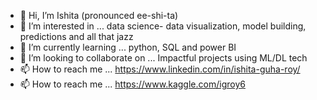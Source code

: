 - 👋 Hi, I’m Ishita (pronounced ee-shi-ta) 
- 👀 I’m interested in ... data science- data visualization, model building, predictions and all that jazz
- 🌱 I’m currently learning ... python, SQL and power BI
- 💞️ I’m looking to collaborate on ... Impactful projects using ML/DL tech
- 📫 How to reach me ... https://www.linkedin.com/in/ishita-guha-roy/
- 📫 How to reach me ... https://www.kaggle.com/igroy6
<!---
igroy06/igroy06 is a ✨ special ✨ repository because its `README.md` (this file) appears on your GitHub profile.
You can click the Preview link to take a look at your changes.
--->
